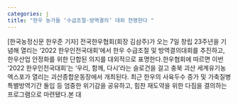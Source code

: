 ```yaml
---
categories: j
title: "한우 농가들 ‘수급조절·방역결의’ 대외 천명한다 "
---
```

[한국농정신문 한우준 기자] 전국한우협회(회장 김삼주)가 오는 7일 창립 23주년을 기념해 열리는 ‘2022 한우인전국대회’에서 한우 수급조절 및 방역결의대회를 추진하고, 한우산업 안정화를 위한 단합된 의지를 대외적으로 표명한다.한우협회에 따르면 이번 ‘2022 한우인전국대회’는 ‘우리, 함께, 다시’라는 슬로건을 걸고 충북 괴산 세계유기농엑스포가 열리는 괴산종합운동장에서 개최된다. 최근 한우의 사육두수 증가 및 가축질병 특별방역기간 돌입 등 엄중한 위기감을 공유하고, 힘찬 재도약을 위한 다짐을 결의하는 프로그램으로 마련됐다.본 대